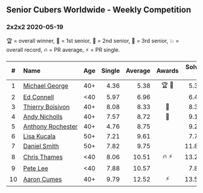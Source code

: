 ## Senior Cubers Worldwide - Weekly Competition
### 2x2x2 2020-05-19

🏆 = overall winner, 🥇 = 1st senior, 🥈 = 2nd senior, 🥉 = 3rd senior, 💥 = overall record, 🔥 = PR average, ⚡ = PR single.

| # | Name | Age | Single | Average | Awards | Solve 1 | Solve 2 | Solve 3 | Solve 4 | Solve 5 | Video |
| :--: | :-- | :--: | --: | --: | :--: | --: | --: | --: | --: | --: | :-- |
| 1 | [<span style="white-space: nowrap">Michael George</span>](../../persons/michael_george/222.md) | 40+ | 4.36 | 5.38 | 🏆 🥇 | 5.36 | 4.91 | 4.36 | 8.05 | 5.88 | [Link](https://www.facebook.com/events/1880761498725633/permalink/1881845941950522/) |
| 2 | [<span style="white-space: nowrap">Ed Connell</span>](../../persons/ed_connell/222.md) | <40 | 5.97 | 6.96 |  | 6.41 | 6.50 | 11.65 | 5.97 | 7.96 | [Link](https://www.facebook.com/events/1880761498725633/permalink/1885639354904514/) |
| 3 | [<span style="white-space: nowrap">Thierry Boisivon</span>](../../persons/thierry_boisivon/222.md) | 40+ | 8.08 | 8.33 | 🥈 | 8.31 | 8.08 | 8.19 | 8.50 | 9.03 | [Link](https://www.facebook.com/events/1880761498725633/permalink/1885767488225034/) |
| 4 | [<span style="white-space: nowrap">Andy Nicholls</span>](../../persons/andy_nicholls/222.md) | 40+ | 7.57 | 8.72 | 🥉 | 9.11 | 9.50 | 8.31 | 8.73 | 7.57 | [Link](https://www.facebook.com/events/1880761498725633/permalink/1884034971731619/) |
| 5 | [<span style="white-space: nowrap">Anthony Rochester</span>](../../persons/anthony_rochester/222.md) | 40+ | 4.76 | 8.75 |  | 9.28 | 9.10 | 7.89 | 19.86 | 4.76 | [Link](https://www.facebook.com/events/1880761498725633/permalink/1884225021712614/) |
| 6 | [<span style="white-space: nowrap">Lisa Kucala</span>](../../persons/lisa_kucala/222.md) | 50+ | 7.21 | 9.61 |  | 7.71 | 7.21 | 9.38 | 11.74 | 21.35 | [Link](https://www.facebook.com/events/1880761498725633/permalink/1884968221638294/) |
| 7 | [<span style="white-space: nowrap">Daniel Smith</span>](../../persons/daniel_smith/222.md) | 50+ | 7.82 | 9.75 |  | 11.82 | 7.82 | 9.25 | 15.42 | 8.17 | [Link](https://www.facebook.com/events/1880761498725633/permalink/1886031668198616/) |
| 8 | [<span style="white-space: nowrap">Chris Thames</span>](../../persons/chris_thames/222.md) | <40 | 8.06 | 10.51 | 🔥 ⚡ | 13.25 | 8.06 | 9.04 | 11.84 | 10.65 | [Link](https://www.facebook.com/events/1880761498725633/permalink/1883380035130446/) |
| 9 | [<span style="white-space: nowrap">Pete Lee</span>](../../persons/pete_lee/222.md) | <40 | 7.88 | 10.57 |  | 7.88 | 8.55 | 11.24 | 11.92 | 13.94 | [Link](https://www.facebook.com/events/1880761498725633/permalink/1886830094785440/) |
| 10 | [<span style="white-space: nowrap">Aaron Cumes</span>](../../persons/aaron_cumes/222.md) | 40+ | 9.79 | 12.52 | ⚡ | 13.58 | 10.23 | 13.77 | 22.39 | 9.79 | [Link](https://www.facebook.com/events/1880761498725633/permalink/1881855291949587/) |

<!-- Global site tag (gtag.js) - Google Analytics -->
<script async src="https://www.googletagmanager.com/gtag/js?id=UA-86348435-3"></script>
<script>window.dataLayer = window.dataLayer || []; function gtag() {dataLayer.push(arguments);} gtag('js', new Date()); gtag('config', 'UA-86348435-3');</script>
